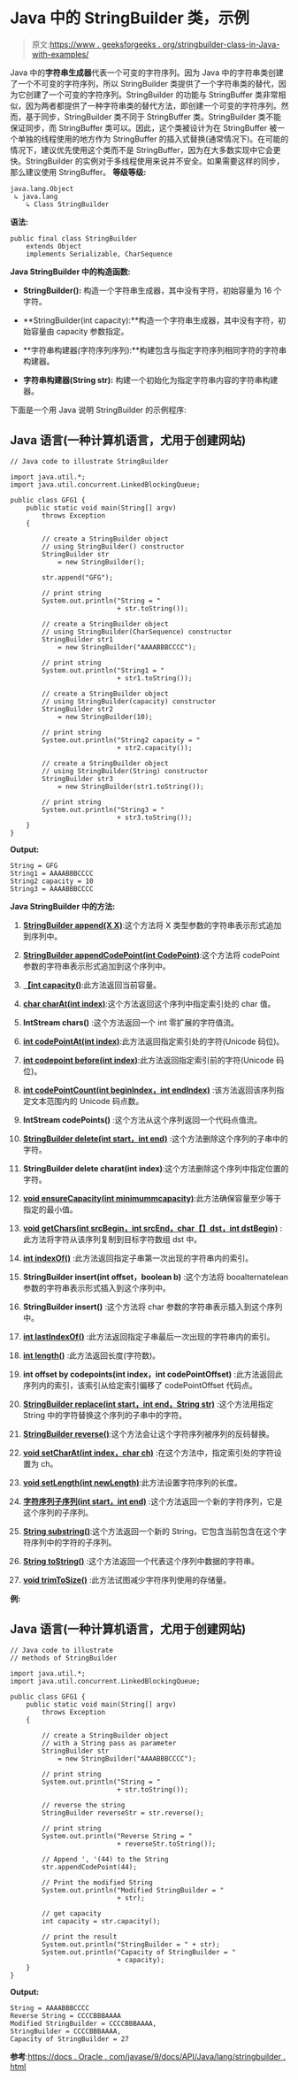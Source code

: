 # Java 中的 StringBuilder 类，示例

> 原文:[https://www . geeksforgeeks . org/stringbuilder-class-in-Java-with-examples/](https://www.geeksforgeeks.org/stringbuilder-class-in-java-with-examples/)

Java 中的**字符串生成器**代表一个可变的字符序列。因为 Java 中的字符串类创建了一个不可变的字符序列，所以 StringBuilder 类提供了一个字符串类的替代，因为它创建了一个可变的字符序列。StringBuilder 的功能与 StringBuffer 类非常相似，因为两者都提供了一种字符串类的替代方法，即创建一个可变的字符序列。然而，基于同步，StringBuilder 类不同于 StringBuffer 类。StringBuilder 类不能保证同步，而 StringBuffer 类可以。因此，这个类被设计为在 StringBuffer 被一个单独的线程使用的地方作为 StringBuffer 的插入式替换(通常情况下)。在可能的情况下，建议优先使用这个类而不是 StringBuffer，因为在大多数实现中它会更快。StringBuilder 的实例对于多线程使用来说并不安全。如果需要这样的同步，那么建议使用 StringBuffer。
**等级等级:**

```
java.lang.Object
 ↳ java.lang
    ↳ Class StringBuilder
```

**语法:**

```
public final class StringBuilder
    extends Object
    implements Serializable, CharSequence
```

**Java StringBuilder 中的构造函数:**

*   **StringBuilder():** 构造一个字符串生成器，其中没有字符，初始容量为 16 个字符。

*   **StringBuilder(int capacity):**构造一个字符串生成器，其中没有字符，初始容量由 capacity 参数指定。

*   **字符串构建器(字符序列序列):**构建包含与指定字符序列相同字符的字符串构建器。

*   **字符串构建器(String str):** 构建一个初始化为指定字符串内容的字符串构建器。

下面是一个用 Java 说明 StringBuilder 的示例程序:

## Java 语言(一种计算机语言，尤用于创建网站)

```
// Java code to illustrate StringBuilder

import java.util.*;
import java.util.concurrent.LinkedBlockingQueue;

public class GFG1 {
    public static void main(String[] argv)
        throws Exception
    {

        // create a StringBuilder object
        // using StringBuilder() constructor
        StringBuilder str
            = new StringBuilder();

        str.append("GFG");

        // print string
        System.out.println("String = "
                           + str.toString());

        // create a StringBuilder object
        // using StringBuilder(CharSequence) constructor
        StringBuilder str1
            = new StringBuilder("AAAABBBCCCC");

        // print string
        System.out.println("String1 = "
                           + str1.toString());

        // create a StringBuilder object
        // using StringBuilder(capacity) constructor
        StringBuilder str2
            = new StringBuilder(10);

        // print string
        System.out.println("String2 capacity = "
                           + str2.capacity());

        // create a StringBuilder object
        // using StringBuilder(String) constructor
        StringBuilder str3
            = new StringBuilder(str1.toString());

        // print string
        System.out.println("String3 = "
                           + str3.toString());
    }
}
```

**Output:** 

```
String = GFG
String1 = AAAABBBCCCC
String2 capacity = 10
String3 = AAAABBBCCCC
```

**Java StringBuilder 中的方法:**

1.  [**StringBuilder append(X X)**](https://www.geeksforgeeks.org/stringbuilder-append-method-in-java-with-examples/):这个方法将 X 类型参数的字符串表示形式追加到序列中。

2.  [**StringBuilder appendCodePoint(int CodePoint)**](https://www.geeksforgeeks.org/stringbuilder-appendcodepoint-method-in-java-with-examples/):这个方法将 codePoint 参数的字符串表示形式追加到这个序列中。

3.  [**【int capacity()**](https://www.geeksforgeeks.org/stringbuilder-capacity-in-java-with-examples/):此方法返回当前容量。

4.  [**char charAt(int index)**](https://www.geeksforgeeks.org/stringbuilder-charat-in-java-with-examples/):这个方法返回这个序列中指定索引处的 char 值。

5.  **IntStream chars()** :这个方法返回一个 int 零扩展的字符值流。

6.  [**int codePointAt(int index)**](https://www.geeksforgeeks.org/stringbuilder-codepointat-in-java-with-examples/):此方法返回指定索引处的字符(Unicode 码位)。

7.  [**int codepoint before(int index)**](https://www.geeksforgeeks.org/stringbuilder-codepointbefore-in-java-with-examples/):此方法返回指定索引前的字符(Unicode 码位)。

8.  [**int codePointCount(int beginIndex，int endIndex)**](https://www.geeksforgeeks.org/stringbuilder-codepointcount-in-java-with-examples/) :该方法返回该序列指定文本范围内的 Unicode 码点数。

9.  **IntStream codePoints()** :这个方法从这个序列返回一个代码点值流。

10.  [**StringBuilder delete(int start，int end)**](https://www.geeksforgeeks.org/stringbuilder-delete-in-java-with-examples/) :这个方法删除这个序列的子串中的字符。

11.  **StringBuilder delete charat(int index)**:这个方法删除这个序列中指定位置的字符。

12.  [**void ensureCapacity(int minimummcapacity)**](https://www.geeksforgeeks.org/stringbuilder-ensurecapacity-in-java-with-examples/):此方法确保容量至少等于指定的最小值。

13.  [**void getChars(int srcBegin，int srcEnd，char【】dst，int dstBegin)**](https://www.geeksforgeeks.org/stringbuilder-getchars-in-java-with-examples/) :此方法将字符从该序列复制到目标字符数组 dst 中。

14.  [**int indexOf()**](https://www.geeksforgeeks.org/stringbuilder-indexof-method-in-java-with-examples/) :此方法返回指定子串第一次出现的字符串内的索引。

15.  **StringBuilder insert(int offset，boolean b)** :这个方法将 booalternatelean 参数的字符串表示形式插入到这个序列中。

16.  **StringBuilder insert()** :这个方法将 char 参数的字符串表示插入到这个序列中。

17.  [**int lastIndexOf()**](https://www.geeksforgeeks.org/stringbuilder-lastindexof-method-in-java-with-examples/) :此方法返回指定子串最后一次出现的字符串内的索引。

18.  [**int length()**](https://www.geeksforgeeks.org/stringbuilder-length-in-java-with-examples/) :此方法返回长度(字符数)。

19.  **int offset by codepoints(int index，int codePointOffset)** :此方法返回此序列内的索引，该索引从给定索引偏移了 codePointOffset 代码点。

20.  [**StringBuilder replace(int start，int end，String str)**](https://www.geeksforgeeks.org/stringbuilder-replace-in-java-with-examples/) :这个方法用指定 String 中的字符替换这个序列的子串中的字符。

21.  [**StringBuilder reverse()**](https://www.geeksforgeeks.org/stringbuilder-reverse-in-java-with-examples/):这个方法会让这个字符序列被序列的反码替换。

22.  [**void setCharAt(int index，char ch)**](https://www.geeksforgeeks.org/stringbuilder-setcharat-in-java-with-examples/) :在这个方法中，指定索引处的字符设置为 ch。

23.  [**void setLength(int newLength)**](https://www.geeksforgeeks.org/stringbuilder-setlength-in-java-with-examples/):此方法设置字符序列的长度。

24.  [**字符序列子序列(int start，int end)**](https://www.geeksforgeeks.org/stringbuilder-subsequence-in-java-with-examples/) :这个方法返回一个新的字符序列，它是这个序列的子序列。

25.  [**String substring()**](https://www.geeksforgeeks.org/stringbuilder-substring-method-in-java-with-examples/):这个方法返回一个新的 String，它包含当前包含在这个字符序列中的字符的子序列。

26.  [**String toString()**](https://www.geeksforgeeks.org/stringbuilder-tostring-method-in-java-with-examples/) :这个方法返回一个代表这个序列中数据的字符串。

27.  [**void trimToSize()**](https://www.geeksforgeeks.org/stringbuilder-trimtosize-method-in-java-with-examples/) :此方法试图减少字符序列使用的存储量。

**例:**

## Java 语言(一种计算机语言，尤用于创建网站)

```
// Java code to illustrate
// methods of StringBuilder

import java.util.*;
import java.util.concurrent.LinkedBlockingQueue;

public class GFG1 {
    public static void main(String[] argv)
        throws Exception
    {

        // create a StringBuilder object
        // with a String pass as parameter
        StringBuilder str
            = new StringBuilder("AAAABBBCCCC");

        // print string
        System.out.println("String = "
                           + str.toString());

        // reverse the string
        StringBuilder reverseStr = str.reverse();

        // print string
        System.out.println("Reverse String = "
                           + reverseStr.toString());

        // Append ', '(44) to the String
        str.appendCodePoint(44);

        // Print the modified String
        System.out.println("Modified StringBuilder = "
                           + str);

        // get capacity
        int capacity = str.capacity();

        // print the result
        System.out.println("StringBuilder = " + str);
        System.out.println("Capacity of StringBuilder = "
                           + capacity);
    }
}
```

**Output:** 

```
String = AAAABBBCCCC
Reverse String = CCCCBBBAAAA
Modified StringBuilder = CCCCBBBAAAA,
StringBuilder = CCCCBBBAAAA,
Capacity of StringBuilder = 27
```

**参考**:[https://docs . Oracle . com/javase/9/docs/API/Java/lang/stringbuilder . html](https://docs.oracle.com/javase/9/docs/api/java/lang/StringBuilder.html)
